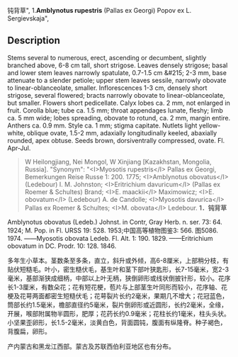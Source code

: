 钝背草",
1.**Amblynotus rupestris** (Pallas ex Georgi) Popov ex L. Sergievskaja",

## Description
Stems several to numerous, erect, ascending or decumbent, slightly branched above, 6-8 cm tall, short strigose. Leaves densely strigose; basal and lower stem leaves narrowly spatulate, 0.7-1.5 cm &amp;#215; 2-3 mm, base attenuate to a slender petiole; upper stem leaves sessile, narrowly obovate to linear-oblanceolate, smaller. Inflorescences 1-3 cm, densely short strigose, several flowered; bracts narrowly obovate to linear-oblanceolate, but smaller. Flowers short pedicellate. Calyx lobes ca. 2 mm, not enlarged in fruit. Corolla blue; tube ca. 1.5 mm; throat appendages lunate, fleshy; limb ca. 5 mm wide; lobes spreading, obovate to rotund, ca. 2 mm, margin entire. Anthers ca. 0.9 mm. Style ca. 1 mm; stigma capitate. Nutlets light yellow-white, oblique ovate, 1.5-2 mm, adaxially longitudinally keeled, abaxially rounded, apex obtuse. Seeds brown, dorsiventrally compressed, ovate. Fl. Apr-Jul.

> W Heilongjiang, Nei Mongol, W Xinjiang [Kazakhstan, Mongolia, Russia].
  "Synonym": "&lt;I&gt;Myosotis rupestris&lt;/I&gt; Pallas ex Georgi, Bemerkungen Reise Russe 1: 200. 1775; &lt;I&gt;Amblynotus obovatus&lt;/I&gt; (Ledebour) I. M. Johnston; &lt;I&gt;Eritrichium davuricum&lt;/I&gt; (Pallas ex Roemer &amp; Schultes) Brand; &lt;I&gt;E. maackii&lt;/I&gt; Maximowicz; &lt;I&gt;E. obovatum&lt;/I&gt; (Ledebour) A. de Candolle; &lt;I&gt;Myosotis davurica&lt;/I&gt; Pallas ex Roemer &amp; Schultes; &lt;I&gt;M. obovata&lt;/I&gt; Ledebour.
**1．钝背草**

Amblynotus obovatus (Ledeb.) Johnst. in Contr, Gray Herb. n. ser. 73: 64. 1924; M. Pop. in Fl. URSS 19: 528. 1953;中国高等植物图鉴3: 566. 图5086. 1974. ——Myosotis obovata Ledeb. Fl. Alt. 1: 190. 1829. ——Eritrichium obovatum in DC. Prodr. 10: 128. 1846.

多年生小草本。茎数条至多条，直立，斜升或外倾，高6-8厘米，上部稍分枝，有贴伏短糙毛。叶小，密生糙伏毛，基生叶和茎下部叶狭匙形，长7-15毫米，宽2-3毫米，基部渐狭成细柄，中部以上叶无柄，狭倒卵形或线状倒披针形，较小。花序长1-3厘米，有数朵花；花有短花梗，苞片与上部茎生叶同形而较小，花序轴、花梗及花萼两面都密生短糙伏毛；花萼裂片长约2毫米，果期几不增大；花冠蓝色，筒部长约1.5毫米，檐部直径约5毫米，裂片倒卵形或近圆形，长约2毫米，全缘，开展，喉部附属物半圆形，肥厚；花药长约0.9毫米；花柱长约1毫米，柱头头状。小坚果歪卵形，长1.5-2毫米，淡黄白色，背面圆钝，腹面有纵隆脊。种子褐色，背腹扁，卵形。

产内蒙古和黑龙江西部。蒙古及苏联西伯利亚地区也有分布。

